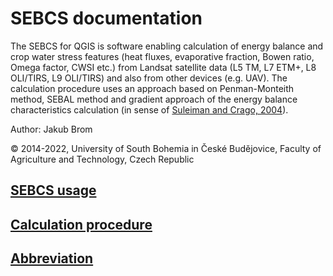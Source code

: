 # SEBCS documentation

The SEBCS for QGIS is software enabling calculation of energy balance and crop water stress features (heat fluxes, evaporative fraction, Bowen ratio, Omega factor, CWSI etc.) from Landsat satellite data (L5 TM, L7 ETM+, L8 OLI/TIRS, L9 OLI/TIRS) and also from other devices (e.g. UAV).
The calculation procedure uses an approach based on Penman-Monteith method, SEBAL method and gradient approach of the energy balance characteristics calculation (in sense of [Suleiman and Crago, 2004](https://acsess.onlinelibrary.wiley.com/doi/full/10.2134/agronj2004.3840)).

Author: Jakub Brom

© 2014-2022, University of South Bohemia in České Budějovice, Faculty of Agriculture and Technology, Czech Republic  

## [SEBCS usage](use_sebcs.md)

## [Calculation procedure](calc.md)

## [Abbreviation](abbrev.md)

<!--- Příklad rovnice --->
<!--- <img src="https://render.githubusercontent.com/render/math?math=e^{i \pi} = \frac{\frac{x^{e}}{y}}{b} -1 \cdot \varsigma"> --->

<!--- Tohle by asi šlo --->


